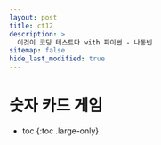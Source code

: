 ```yaml
---
layout: post
title: ct12
description: >
  이것이 코딩 테스트다 with 파이썬 - 나동빈
sitemap: false
hide_last_modified: true
---
```

# 숫자 카드 게임

* toc
{:toc .large-only}